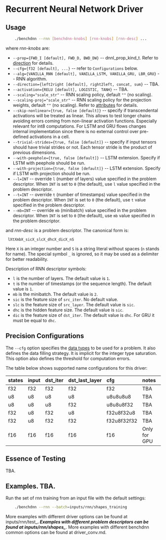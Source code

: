 # Recurrent Neural Network Driver

## Usage
``` sh
    ./benchdnn --rnn [benchdnn-knobs] [rnn-knobs] [rnn-desc] ...
```

where *rnn-knobs* are:

 - `--prop={FWD_I [default], FWD_D, BWD_DW}` -- dnnl_prop_kind_t.
            Refer to [direction](knobs_dir.md) for details.
 - `--cfg={f32 [default], ...}` -- refer to ``Configurations`` below.
 - `--alg={VANILLA_RNN [default], VANILLA_LSTM, VANILLA_GRU, LBR_GRU}`
            -- RNN algorithm.
 - `--direction={left2right [default], right2left, concat, sum}` -- TBA.
 - `--activation={RELU [default], LOGISTIC, TANH}` -- TBA.
 - `--scaling="scale_str"` -- RNN scaling policy, default `""` (no scaling).
 - `--scaling-proj="scale_str"` -- RNN scaling policy for the
            projection weights, default `""` (no scaling).
            Refer to [attributes](knobs_attr.md) for details.
 - `--skip-nonlinear={true, false [default]}` -- specify if transcendental
            activations will be treated as linear. This allows to test longer
            chains avoiding errors coming from non-linear activation functions.
            Especially relevant for int8 computations. For LSTM and GRU flows
            changes internal implementation since there is no external control
            over pre-defined activations in a cell.
 - `--trivial-strides={true, false [default]}` -- specify if input tensors
            should have trivial strides or not. Each tensor stride is the
            product of previous dimensions.
 - `--with-peephole={true, false [default]}` -- LSTM extension. Specify if LSTM
            with peephole should be run.
 - `--with-projection={true, false [default]}` -- LSTM extension. Specify if LSTM
            with projection should be run.
 - `--l=INT` -- override `l` (number of layers) value specified in the problem
            descriptor. When `INT` is set to `0` (the default), use `l` value
            specified in the problem descriptor.
 - `--t=INT` -- override `t` (number of timestamps) value specified in the
            problem descriptor. When `INT` is set to `0` (the default), use `t`
            value specified in the problem descriptor.
 - `--mb=INT` -- override `mb` (minibatch) value specified in the problem
            descriptor. When `INT` is set to `0` (the default), use `mb` value
            specified in the problem descriptor.

and *rnn-desc* is a problem descriptor. The canonical form is:
```
 lXtXmbX_sicX_slcX_dhcX_dicX_nS
```
Here `X` is an integer number and `S` is a string literal without spaces (`n`
stands for name). The special symbol `_` is ignored, so it may be used as a
delimiter for better readability.

Description of RNN descriptor symbols:
 - `l` is the number of layers. The default value is `1`.
 - `t` is the number of timestamps (or the sequence length). The default value
   is `1`.
 - `mb` is the minibatch. The default value is `2`.
 - `sic` is the feature size of `src_iter`. No default value.
 - `slc` is the feature size of `src_layer`. The default value is `sic`.
 - `dhc` is the hidden feature size. The default value is `sic`.
 - `dic` is the feature size of `dst_iter`. The default value is `dhc`. For GRU
   it must be equal to `dhc`.


## Precision Configurations

The `--cfg` option specifies the [data types](knobs_dt.md) to be used for a
problem. It also defines the data filling strategy. It is implicit for the
integer type saturation. This option also defines the threshold for computation
errors.

The table below shows supported name configurations for this driver:

| states | input | dst_iter  | dst_last_layer | cfg         | notes
|:---    |:---   |:---       |:---            |:---         |:---
| f32    | f32   | f32       | f32            | f32         | TBA
| u8     | u8    | u8        | u8             | u8u8u8u8    | TBA
| u8     | u8    | u8        | f32            | u8u8u8f32   | TBA
| f32    | u8    | f32       | u8             | f32u8f32u8  | TBA
| f32    | u8    | f32       | f32            | f32u8f32f32 | TBA
| f16    | f16   | f16       | f16            | f16         | Only for GPU


## Essence of Testing
TBA.


## Examples. TBA.

Run the set of rnn training from an input file with the default settings:
``` sh
    ./benchdnn --rnn --batch=inputs/rnn/shapes_training
```

More examples with different driver options can be found at inputs/rnn/test_***.
Examples with different problem descriptors can be found at
inputs/rnn/shapes_***. More examples with different benchdnn common options can
be found at driver_conv.md.
